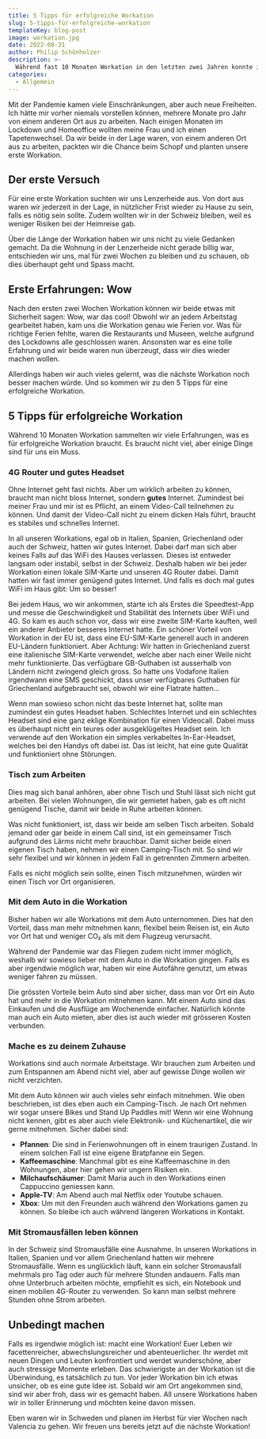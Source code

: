 ```yaml
---
title: 5 Tipps für erfolgreiche Workation
slug: 5-tipps-für-erfolgreiche-workation
templateKey: blog-post
image: workation.jpg
date: 2022-08-31
author: Philip Schönholzer
description: >-
  Während fast 10 Monaten Workation in den letzten zwei Jahren konnte ich einige Erfahrungen sammeln, um erfolgreiche Workation zu verbringen.
categories:
  - Allgemein
---
```


Mit der Pandemie kamen viele Einschränkungen, aber auch neue Freiheiten. Ich hätte mir vorher niemals vorstellen können, mehrere Monate pro Jahr von einem anderen Ort aus zu arbeiten. Nach einigen Monaten im Lockdown und Homeoffice wollten meine Frau und ich einen Tapetenwechsel. Da wir beide in der Lage waren, von einem anderen Ort aus zu arbeiten, packten wir die Chance beim Schopf und planten unsere erste Workation.

## Der erste Versuch

Für eine erste Workation suchten wir uns Lenzerheide aus. Von dort aus waren wir jederzeit in der Lage, in nützlicher Frist wieder zu Hause zu sein, falls es nötig sein sollte. Zudem wollten wir in der Schweiz bleiben, weil es weniger Risiken bei der Heimreise gab.

Über die Länge der Workation haben wir uns nicht zu viele Gedanken gemacht. Da die Wohnung in der Lenzerheide nicht gerade billig war, entschieden wir uns, mal für zwei Wochen zu bleiben und zu schauen, ob dies überhaupt geht und Spass macht.

## Erste Erfahrungen: Wow

Nach den ersten zwei Wochen Workation können wir beide etwas mit Sicherheit sagen: Wow, war das cool! Obwohl wir an jedem Arbeitstag gearbeitet haben, kam uns die Workation genau wie Ferien vor. Was für richtige Ferien fehlte, waren die Restaurants und Museen, welche aufgrund des Lockdowns alle geschlossen waren. Ansonsten war es eine tolle Erfahrung und wir beide waren nun überzeugt, dass wir dies wieder machen wollen.

Allerdings haben wir auch vieles gelernt, was die nächste Workation noch besser machen würde. Und so kommen wir zu den 5 Tipps für eine erfolgreiche Workation.

## 5 Tipps für erfolgreiche Workation

Während 10 Monaten Workation sammelten wir viele Erfahrungen, was es für erfolgreiche Workation braucht. Es braucht nicht viel, aber einige Dinge sind für uns ein Muss.

### 4G Router und gutes Headset

Ohne Internet geht fast nichts. Aber um wirklich arbeiten zu können, braucht man nicht bloss Internet, sondern **gutes** Internet. Zumindest bei meiner Frau und mir ist es Pflicht, an einem Video-Call teilnehmen zu können. Und damit der Video-Call nicht zu einem dicken Hals führt, braucht es stabiles und schnelles Internet.

In all unseren Workations, egal ob in Italien, Spanien, Griechenland oder auch der Schweiz, hatten wir gutes Internet. Dabei darf man sich aber keines Falls auf das WiFi des Hauses verlassen. Dieses ist entweder langsam oder instabil, selbst in der Schweiz. Deshalb haben wir bei jeder Workation einen lokale SIM-Karte und unseren 4G Router dabei. Damit hatten wir fast immer genügend gutes Internet. Und falls es doch mal gutes WiFi im Haus gibt: Um so besser!

Bei jedem Haus, wo wir ankommen, starte ich als Erstes die Speedtest-App und messe die Geschwindigkeit und Stabilität des Internets über WiFi und 4G. So kam es auch schon vor, dass wir eine zweite SIM-Karte kauften, weil ein anderer Anbieter besseres Internet hatte. Ein schöner Vorteil von Workation in der EU ist, dass eine EU-SIM-Karte generell auch in anderen EU-Ländern funktioniert. Aber Achtung: Wir hatten in Griechenland zuerst eine italienische SIM-Karte verwendet, welche aber nach einer Weile nicht mehr funktionierte. Das verfügbare GB-Guthaben ist ausserhalb von Ländern nicht zwingend gleich gross. So hatte uns Vodafone Italien irgendwann eine SMS geschickt, dass unser verfügbares Guthaben für Griechenland aufgebraucht sei, obwohl wir eine Flatrate hatten...

Wenn man sowieso schon nicht das beste Internet hat, sollte man zumindest ein gutes Headset haben. Schlechtes Internet und ein schlechtes Headset sind eine ganz eklige Kombination für einen Videocall. Dabei muss es überhaupt nicht ein teures oder ausgeklügeltes Headset sein. Ich verwende auf den Workation ein simples verkabeltes In-Ear-Headset, welches bei den Handys oft dabei ist. Das ist leicht, hat eine gute Qualität und funktioniert ohne Störungen.

### Tisch zum Arbeiten

Dies mag sich banal anhören, aber ohne Tisch und Stuhl lässt sich nicht gut arbeiten. Bei vielen Wohnungen, die wir gemietet haben, gab es oft nicht genügend Tische, damit wir beide in Ruhe arbeiten können.

Was nicht funktioniert, ist, dass wir beide am selben Tisch arbeiten. Sobald jemand oder gar beide in einem Call sind, ist ein gemeinsamer Tisch aufgrund des Lärms nicht mehr brauchbar. Damit sicher beide einen eigenen Tisch haben, nehmen wir einen Camping-Tisch mit. So sind wir sehr flexibel und wir können in jedem Fall in getrennten Zimmern arbeiten.

Falls es nicht möglich sein sollte, einen Tisch mitzunehmen, würden wir einen Tisch vor Ort organisieren.

### Mit dem Auto in die Workation

Bisher haben wir alle Workations mit dem Auto unternommen. Dies hat den Vorteil, dass man mehr mitnehmen kann, flexibel beim Reisen ist, ein Auto vor Ort hat und weniger CO₂ als mit dem Flugzeug verursacht.

Während der Pandemie war das Fliegen zudem nicht immer möglich, weshalb wir sowieso lieber mit dem Auto in die Workation gingen. Falls es aber irgendwie möglich war, haben wir eine Autofähre genutzt, um etwas weniger fahren zu müssen.

Die grössten Vorteile beim Auto sind aber sicher, dass man vor Ort ein Auto hat und mehr in die Workation mitnehmen kann. Mit einem Auto sind das Einkaufen und die Ausflüge am Wochenende einfacher. Natürlich könnte man auch ein Auto mieten, aber dies ist auch wieder mit grösseren Kosten verbunden.

### Mache es zu deinem Zuhause

Workations sind auch normale Arbeitstage. Wir brauchen zum Arbeiten und zum Entspannen am Abend nicht viel, aber auf gewisse Dinge wollen wir nicht verzichten.

Mit dem Auto können wir auch vieles sehr einfach mitnehmen. Wie oben beschrieben, ist dies eben auch ein Camping-Tisch. Je nach Ort nehmen wir sogar unsere Bikes und Stand Up Paddles mit! Wenn wir eine Wohnung nicht kennen, gibt es aber auch viele Elektronik- und Küchenartikel, die wir gerne mitnehmen. Sicher dabei sind:

- **Pfannen**: Die sind in Ferienwohnungen oft in einem traurigen Zustand. In einem solchen Fall ist eine eigene Bratpfanne ein Segen.
- **Kaffeemaschine**: Manchmal gibt es eine Kaffeemaschine in den Wohnungen, aber hier gehen wir ungern Risiken ein.
- **Milchaufschäumer**: Damit Maria auch in den Workations einen Cappuccino geniessen kann.
- **Apple-TV**: Am Abend auch mal Netflix oder Youtube schauen.
- **Xbox**: Um mit den Freunden auch während den Workations gamen zu können. So bleibe ich auch während längeren Workations in Kontakt.

### Mit Stromausfällen leben können

In der Schweiz sind Stromausfälle eine Ausnahme. In unseren Workations in Italien, Spanien und vor allem Griechenland hatten wir mehrere Stromausfälle. Wenn es unglücklich läuft, kann ein solcher Stromausfall mehrmals pro Tag oder auch für mehrere Stunden andauern. Falls man ohne Unterbruch arbeiten möchte, empfiehlt es sich, ein Notebook und einen mobilen 4G-Router zu verwenden. So kann man selbst mehrere Stunden ohne Strom arbeiten.

## Unbedingt machen

Falls es irgendwie möglich ist: macht eine Workation! Euer Leben wir facettenreicher, abwechslungsreicher und abenteuerlicher. Ihr werdet mit neuen Dingen und Leuten konfrontiert und werdet wunderschöne, aber auch stressige Momente erleben. Das schwierigste an der Workation ist die Überwindung, es tatsächlich zu tun. Vor jeder Workation bin ich etwas unsicher, ob es eine gute Idee ist. Sobald wir am Ort angekommen sind, sind wir aber froh, dass wir es gemacht haben. All unsere Workations haben wir in toller Erinnerung und möchten keine davon missen.

Eben waren wir in Schweden und planen im Herbst für vier Wochen nach Valencia zu gehen. Wir freuen uns bereits jetzt auf die nächste Workation!
